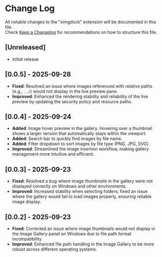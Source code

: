 # Change Log

All notable changes to the "ximgdock" extension will be documented in this file.  
Check [Keep a Changelog](http://keepachangelog.com/) for recommendations on how to structure this file.

## [Unreleased]

- Initial release

## [0.0.5] - 2025-09-28

- **Fixed**: Resolved an issue where images referenced with relative paths (e.g., `../`) would not display in the live preview pane.
- **Improved**: Enhanced the rendering stability and reliability of the live preview by updating the security policy and resource paths.

## [0.0.4] - 2025-09-24

- **Added**: Image hover preview in the gallery. Hovering over a thumbnail shows a larger version that automatically stays within the viewport.
- **Added**: Search bar to quickly find images by file name.
- **Added**: Filter dropdown to sort images by file type (PNG, JPG, SVG).
- **Improved**: Streamlined the image insertion workflow, making gallery management more intuitive and efficient.

## [0.0.3] - 2025-09-23

- **Fixed**: Resolved a bug where image thumbnails in the gallery were not displayed correctly on Windows and other environments.
- **Improved**: Increased stability when selecting folders; fixed an issue where the gallery would fail to load images properly, ensuring reliable image display.

## [0.0.2] - 2025-09-23

- **Fixed**: Corrected an issue where image thumbnails would not display in the Image Gallery panel on Windows due to file path format incompatibility.
- **Improved**: Enhanced file path handling in the Image Gallery to be more robust across different operating systems.
